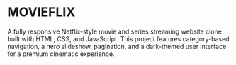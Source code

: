 # MOVIEFLIX
A fully responsive Netflix-style movie and series streaming website clone built with HTML, CSS, and JavaScript. This project features category-based navigation, a hero slideshow, pagination, and a dark-themed user interface for a premium cinematic experience.
